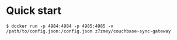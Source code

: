 # Quick start

```
$ docker run -p 4984:4984 -p 4985:4985 -v /path/to/config.json:/config.json z7zmey/couchbase-sync-gateway
```
